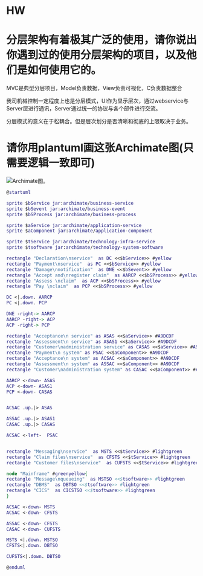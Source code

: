 # HW

# 分层架构有着极其⼴泛的使⽤，请你说出你遇到过的使⽤分层架构的项⽬，以及他们是如何使⽤它的。

MVC是典型分层项目，Model负责数据，View负责可视化，C负责数据整合

我司机械控制一定程度上也是分层模式，UI作为显示层次，通过webservice与Server层进行通讯，Server通过统一的协议与各个部件进行交流。

分层模式的意义在于松耦合。但是层次划分是否清晰和彻底的上限取决于业务。


# 



# 请你用plantuml画这张Archimate图(只需要逻辑一致即可)

![Archimate图](https://upload.wikimedia.org/wikipedia/commons/3/35/ArchiMate_example.jpg)。


```dot
@startuml

sprite $bService jar:archimate/business-service
sprite $bSevent jar:archimate/business-event
sprite $bSProcess jar:archimate/business-process

sprite $aService jar:archimate/application-service
sprite $aComponent jar:archimate/application-component

sprite $tService jar:archimate/technology-infra-service
sprite $tsoftware jar:archimate/technology-system-software

rectangle "Declaration\nservice"  as DC <<$bService>> #yellow
rectangle "Payment\nservice"  as PC <<$bService>> #yellow
rectangle "Damage\nnotification"  as DNE <<$bSevent>> #yellow
rectangle "Accept and\nregister claim"  as AARCP <<$bSProcess>> #yellow
rectangle "Assess \nclaim"  as ACP <<$bSProcess>> #yellow
rectangle "Pay \nclaim"  as PCP <<$bSProcess>> #yellow

DC <|.down. AARCP
PC <|.down. PCP

DNE -right-> AARCP
AARCP -right-> ACP
ACP -right-> PCP

rectangle "Acceptance\n service" as ASAS <<$aService>> #A9DCDF
rectangle "Assessment\n service" as ASAS1 <<$aService>> #A9DCDF
rectangle "Customer\nadministration service" as CASAS <<$aService>> #A9DCDF
rectangle "Payment\n system" as PSAC <<$aComponent>> #A9DCDF
rectangle "Acceptance\n system" as ACSAC <<$aComponent>> #A9DCDF
rectangle "Assessment\n system" as ASSAC <<$aComponent>> #A9DCDF
rectangle "Customer\nadministration system" as CASAC <<$aComponent>> #A9DCDF

AARCP <-down- ASAS
ACP <-down- ASAS1
PCP <-down- CASAS


ACSAC .up.|> ASAS

ASSAC .up.|> ASAS1
CASAC .up.|> CASAS

ACSAC <-left-  PSAC


rectangle "Messaging\nservice"  as MSTS <<$tService>> #lightgreen
rectangle "Claim files\nservice"  as CFSTS <<$tService>> #lightgreen
rectangle "Customer files\nservice"  as CUFSTS <<$tService>> #lightgreen

node "Mainframe" #greenyellow{
rectangle "Message\nqueueing"  as MSTSO <<$tsoftware>> #lightgreen
rectangle "DBMS"  as DBTSO <<$tsoftware>> #lightgreen
rectangle "CICS"  as CICSTSO <<$tsoftware>> #lightgreen
}

ACSAC <-down- MSTS
ACSAC <-down- CFSTS

ASSAC <-down- CFSTS
CASAC <-down- CUFSTS

MSTS <|.down. MSTSO
CFSTS<|.down. DBTSO

CUFSTS<|.down. DBTSO

@enduml
```

